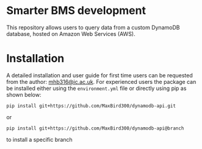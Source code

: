 # Smarter BMS development

This repository allows users to query data from a custom DynamoDB database, hosted on Amazon Web Services (AWS).

# Installation
A detailed installation and user guide for first time users can be requested from the author: mhb316@ic.ac.uk. For experienced users the package can be installed either using the `environment.yml` file or directly using pip as shown below:

`pip install git+https://github.com/MaxBird300/dynamodb-api.git`

or 

`pip install git+https://github.com/MaxBird300/dynamodb-api@branch`

to install a specific branch
